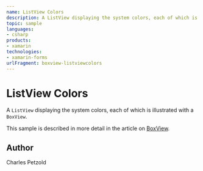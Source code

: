 ```yaml
---
name: ListView Colors
description: A ListView displaying the system colors, each of which is illustrated with a BoxView. This sample is described in more detail in the article on BoxView.
topic: sample
languages:
- csharp
products:
- xamarin
technologies:
- xamarin-forms
urlFragment: boxview-listviewcolors
---
```

ListView Colors
======

A `ListView` displaying the system colors, each of which is illustrated with a `BoxView`.

This sample is described in more detail in the article on [BoxView](/guides/xamarin-forms/user-interface/boxview/).

Author
------

Charles Petzold
